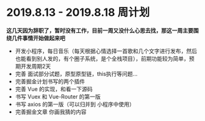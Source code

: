 # 2019.8.13 - 2019.8.18 周计划

**这几天因为辞职了，暂时没有工作，目前一周又没什么心思去找，那这一周主要围绕几件事情开始做起来吧**

- 开发小程序，每日音乐（每天根据心情选择一首歌和几个文字进行发布，然后也能看到别人发的，有个圈子系统，是个全栈项目），前期功能较为简单，预期开发周期2天
- 完善 面试部分试题，原型原型链，this执行等问题...
- 完善掘金计划书写的两个插件
- 完善 Vue 的实现，和看一下源码
- 书写 Vuex 和 Vue-Router 的第一版
- 书写 axios 的第一版（可以归并到 小程序中使用）
- 完善掘金文章 你画我猜的内容